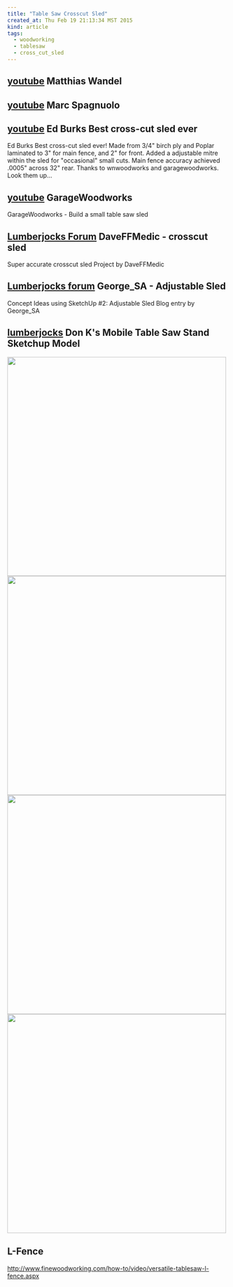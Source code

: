 ```yaml
---
title: "Table Saw Crosscut Sled"
created_at: Thu Feb 19 21:13:34 MST 2015
kind: article
tags:
  - woodworking
  - tablesaw
  - cross_cut_sled
---
```


## [youtube](https://www.youtube.com/watch?v=m4ImoPkHaMc) Matthias Wandel


## [youtube](https://www.youtube.com/watch?v=uE9f4bp_wm8) Marc Spagnuolo

## [youtube](https://www.youtube.com/watch?v=QzyPjumHnww) Ed Burks Best cross-cut sled ever

Ed Burks Best cross-cut sled ever! Made from 3/4" birch ply and Poplar
laminated to 3" for main fence, and 2" for front. Added a adjustable mitre
within the sled for "occasional" small cuts. Main fence accuracy achieved
.0005" across 32" rear. Thanks to wnwoodworks and garagewoodworks. Look
them up...

## [youtube](https://www.youtube.com/watch?v=YTlpY_chcio) GarageWoodworks

GarageWoodworks - Build a small table saw sled

## [Lumberjocks Forum](http://lumberjocks.com/projects/73187) DaveFFMedic - crosscut sled

Super accurate crosscut sled Project by DaveFFMedic

## [Lumberjocks forum](http://lumberjocks.com/George_SA/blog/43377) George_SA - Adjustable Sled

Concept Ideas using SketchUp #2: Adjustable Sled
Blog entry by George_SA


## [lumberjocks](http://lumberjocks.com/Brad_Nailor/blog/11845) Don K's Mobile Table Saw Stand Sketchup Model

<img src="/assets/images/don-k-rolling-stand1.jpg" width="500">

<img src="/assets/images/don-k-rolling-stand2.jpg" width="500">

<img src="/assets/images/don-k-rolling-stand3.jpg" width="500">

<img src="/assets/images/don-k-rolling-stand4.jpg" width="500">

## L-Fence

http://www.finewoodworking.com/how-to/video/versatile-tablesaw-l-fence.aspx

